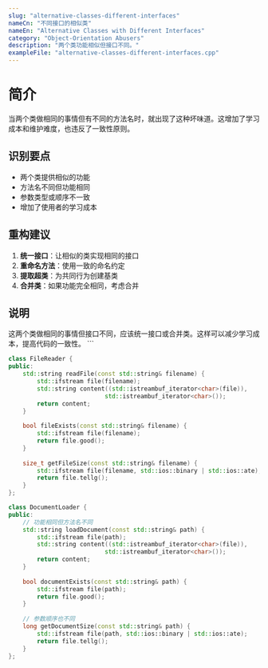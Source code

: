 ```yaml
---
slug: "alternative-classes-different-interfaces"
nameCn: "不同接口的相似类"
nameEn: "Alternative Classes with Different Interfaces"
category: "Object-Orientation Abusers"
description: "两个类功能相似但接口不同。"
exampleFile: "alternative-classes-different-interfaces.cpp"
---
```


# 简介

当两个类做相同的事情但有不同的方法名时，就出现了这种坏味道。这增加了学习成本和维护难度，也违反了一致性原则。

## 识别要点

- 两个类提供相似的功能
- 方法名不同但功能相同
- 参数类型或顺序不一致
- 增加了使用者的学习成本

## 重构建议

1. **统一接口**：让相似的类实现相同的接口
2. **重命名方法**：使用一致的命名约定
3. **提取超类**：为共同行为创建基类
4. **合并类**：如果功能完全相同，考虑合并

## 说明

这两个类做相同的事情但接口不同，应该统一接口或合并类。这样可以减少学习成本，提高代码的一致性。
\`\`\`

```cpp file="data/examples/alternative-classes-different-interfaces.cpp"
class FileReader {
public:
    std::string readFile(const std::string& filename) {
        std::ifstream file(filename);
        std::string content((std::istreambuf_iterator<char>(file)),
                           std::istreambuf_iterator<char>());
        return content;
    }
    
    bool fileExists(const std::string& filename) {
        std::ifstream file(filename);
        return file.good();
    }
    
    size_t getFileSize(const std::string& filename) {
        std::ifstream file(filename, std::ios::binary | std::ios::ate);
        return file.tellg();
    }
};

class DocumentLoader {
public:
    // 功能相同但方法名不同
    std::string loadDocument(const std::string& path) {
        std::ifstream file(path);
        std::string content((std::istreambuf_iterator<char>(file)),
                           std::istreambuf_iterator<char>());
        return content;
    }
    
    bool documentExists(const std::string& path) {
        std::ifstream file(path);
        return file.good();
    }
    
    // 参数顺序也不同
    long getDocumentSize(const std::string& path) {
        std::ifstream file(path, std::ios::binary | std::ios::ate);
        return file.tellg();
    }
};
